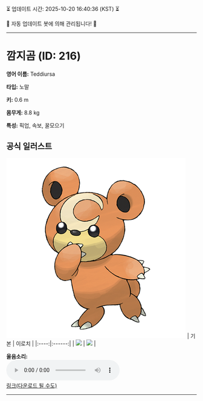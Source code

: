 
⏳ 업데이트 시간: 2025-10-20 16:40:36 (KST) ⏳

🤖 자동 업데이트 봇에 의해 관리됩니다! 🤖

---

# 깜지곰 (ID: 216)
**영어 이름:** Teddiursa

**타입:** 노말

**키:** 0.6 m

**몸무게:** 8.8 kg

**특성:** 픽업, 속보, 꿀모으기

## 공식 일러스트
![](https://raw.githubusercontent.com/PokeAPI/sprites/master/sprites/pokemon/other/official-artwork/216.png)
| 기본 | 이로치 |
|:----:|:------:|
| <img src="http://play.pokemonshowdown.com/sprites/ani/teddiursa.gif" width="200"> | <img src="http://play.pokemonshowdown.com/sprites/ani-shiny/teddiursa.gif" width="200"> |

**울음소리:**<br><audio controls src="https://raw.githubusercontent.com/PokeAPI/cries/main/cries/pokemon/latest/216.ogg"></audio><br> [링크(다운로드 될 수도)](https://raw.githubusercontent.com/PokeAPI/cries/main/cries/pokemon/latest/216.ogg)


---
